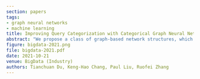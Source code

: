 ```yaml
---
section: papers
tags:
- graph neural networks
- machine learning
title: Improving Query Categorization with Categorical Graph Neural Networks
abstract: "We propose a class of graph-based network structures, which we call Categorical Graph Neural Networks (CaGNN). Over a query categorization dataset of 2k categories and another ad title categorization dataset of 5k categories, CaGNN improves performance significantly compared to a baseline Deep Neural Network model without the CaGNN structure. Notably, top 3 prediction recall increases from 90.15% to 91.40% for the ad title categorization task, for which is quite significant at over 90% level for more than 5k categories. By inspecting the learned category embeddings and the flow of message passing, we show that CaGNN effectively encapsulates useful graph structural information. Online A/B testing result shows that an ad ranking model with CaGNN-based features has increased ad click-through rate by 1.81% and reduced defect rate by 2.64%. The model has been deployed to production."
figure: bigdata-2021.png
file: bigdata-2021.pdf
date: 2021-10-21
venue: BigData (Industry)
authors: Tianchuan Du, Keng-Hao Chang, Paul Liu, Ruofei Zhang
---
```

